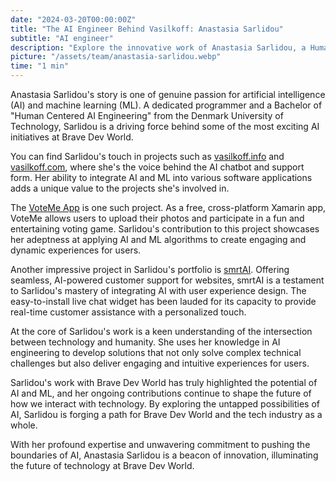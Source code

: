 ```yaml
---
date: "2024-03-20T00:00:00Z"
title: "The AI Engineer Behind Vasilkoff: Anastasia Sarlidou"
subtitle: "AI engineer"
description: "Explore the innovative work of Anastasia Sarlidou, a Human Centered AI Engineer at Brave Dev World, who masterfully integrates AI and machine learning into groundbreaking projects."
picture: "/assets/team/anastasia-sarlidou.webp"
time: "1 min"
---
```

Anastasia Sarlidou's story is one of genuine passion for artificial intelligence (AI) and machine learning (ML). A dedicated programmer and a Bachelor of "Human Centered AI Engineering" from the Denmark University of Technology, Sarlidou is a driving force behind some of the most exciting AI initiatives at Brave Dev World.

You can find Sarlidou's touch in projects such as [vasilkoff.info](/portfolio/vasilkoff-info) and [vasilkoff.com](https://vasilkoff.com), where she's the voice behind the AI chatbot and support form. Her ability to integrate AI and ML into various software applications adds a unique value to the projects she's involved in.

The [VoteMe App](/portfolio/voteme) is one such project. As a free, cross-platform Xamarin app, VoteMe allows users to upload their photos and participate in a fun and entertaining voting game. Sarlidou's contribution to this project showcases her adeptness at applying AI and ML algorithms to create engaging and dynamic experiences for users.

Another impressive project in Sarlidou's portfolio is [smrtAI](/portfolio/smrtAI). Offering seamless, AI-powered customer support for websites, smrtAI is a testament to Sarlidou's mastery of integrating AI with user experience design. The easy-to-install live chat widget has been lauded for its capacity to provide real-time customer assistance with a personalized touch.

At the core of Sarlidou's work is a keen understanding of the intersection between technology and humanity. She uses her knowledge in AI engineering to develop solutions that not only solve complex technical challenges but also deliver engaging and intuitive experiences for users. 

Sarlidou's work with Brave Dev World has truly highlighted the potential of AI and ML, and her ongoing contributions continue to shape the future of how we interact with technology. By exploring the untapped possibilities of AI, Sarlidou is forging a path for Brave Dev World and the tech industry as a whole. 

With her profound expertise and unwavering commitment to pushing the boundaries of AI, Anastasia Sarlidou is a beacon of innovation, illuminating the future of technology at Brave Dev World.

